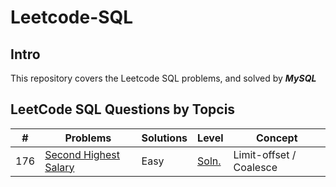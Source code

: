 # Leetcode-SQL

## Intro

This repository covers the Leetcode SQL problems, and solved by **_MySQL_**

## LeetCode SQL Questions by Topcis

| **#** | **Problems** | **Solutions** | **Level** | **Concept** |
|---|---|---|---|---|
| 176 | [Second Highest Salary](https://leetcode.com/problems/second-highest-salary/) | Easy | [Soln.](https://github.com/NoraCarey/Leetcode-SQL/blob/main/SQL/0176.%20Second%20Highest%20Salary/README.md) | Limit-offset / Coalesce |
